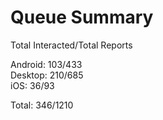 # Queue Summary

Total Interacted/Total Reports

Android: 103/433  
Desktop: 210/685  
iOS: 36/93

Total: 346/1210
